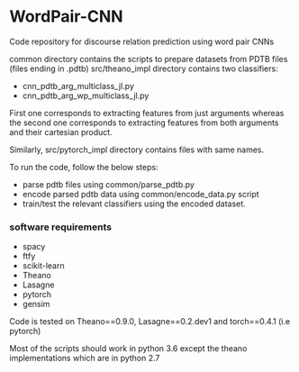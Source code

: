 # WordPair-CNN
Code repository for discourse relation prediction using word pair CNNs

common directory contains the scripts to prepare datasets from PDTB files (files ending in .pdtb)
src/theano_impl directory contains two classifiers:
- cnn_pdtb_arg_multiclass_jl.py
- cnn_pdtb_arg_wp_multiclass_jl.py

First one corresponds to extracting features from just arguments whereas the second one corresponds to extracting features from both arguments and their cartesian product.

Similarly, src/pytorch_impl directory contains files with same names.

To run the code, follow the below steps:

- parse pdtb files using common/parse_pdtb.py
- encode parsed pdtb data using common/encode_data.py script
- train/test the relevant classifiers using the encoded dataset.


### software requirements
- spacy
- ftfy
- scikit-learn
- Theano
- Lasagne
- pytorch
- gensim

Code is tested on Theano==0.9.0, Lasagne==0.2.dev1 and torch==0.4.1 (i.e pytorch)

Most of the scripts should work in python 3.6 except the theano implementations which are in python 2.7

